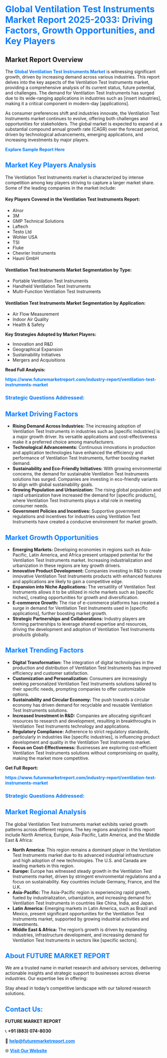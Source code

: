 <h1 style="color: #007BFF;">Global Ventilation Test Instruments Market Report 2025-2033: Driving Factors, Growth Opportunities, and Key Players</h1>

<section id="overview">
<h2>Market Report Overview</h2>
<p>The <a href="https://www.futuremarketreport.com/industry-report/ventilation-test-instruments-market" style="color: #007BFF; text-decoration: none;"><strong>Global Ventilation Test Instruments Market</strong></a> is witnessing significant growth, driven by increasing demand across various industries. This report delves into the key aspects of the Ventilation Test Instruments market, providing a comprehensive analysis of its current status, future potential, and challenges. The demand for Ventilation Test Instruments has surged due to its wide-ranging applications in industries such as [insert industries], making it a critical component in modern-day [applications].</p>
<p>As consumer preferences shift and industries innovate, the Ventilation Test Instruments market continues to evolve, offering both challenges and opportunities for stakeholders. The global market is expected to expand at a substantial compound annual growth rate (CAGR) over the forecast period, driven by technological advancements, emerging applications, and increasing investments by major players.</p>
</section>

<section id="overview">
<p><a href="https://www.futuremarketreport.com/request-sample/reportId=59788" style="color: #007BFF; text-decoration: none;"><strong>Explore Sample Report Here</strong></a></p>
</section>

<section id="key-players">
<h2 style="color: #007BFF;">Market Key Players Analysis</h2>
<p>The Ventilation Test Instruments market is characterized by intense competition among key players striving to capture a larger market share. Some of the leading companies in the market include:</p>
<h4>Key Players Covered in the Ventilation Test Instruments Report:</h4>
<ul><li>Alnor</li><li>3M</li><li>GMP Technical Solutions</li><li>Laftech</li><li>Testo Ltd</li><li>Wohler USA</li><li>TSI</li><li>Fluke</li><li>Chevrier Instruments</li><li>Hauni GmbH</li></ul>
<h4>Ventilation Test Instruments Market Segmentation by Type:</h4>
<ul><li>Portable Ventilation Test Instruments</li><li>Handheld Ventilation Test Instruments</li><li>Multi-Function Ventilation Test Instruments</li></ul>

<h4>Ventilation Test Instruments Market Segmentation by Application:</h4>
<ul><li>Air Flow Measurement</li><li>Indoor Air Quality</li><li>Health &amp; Safety</li></ul>
<p><strong>Key Strategies Adopted by Market Players:</strong></p>
<ul>
<li>Innovation and R&D</li>
<li>Geographical Expansion</li>
<li>Sustainability Initiatives</li>
<li>Mergers and Acquisitions</li>
</ul>
</section>

<section>
<p><strong>Read Full Analysis: </strong></p><a href="https://www.futuremarketreport.com/industry-report/ventilation-test-instruments-market" style="color: #007BFF; text-decoration: none;"><strong>https://www.futuremarketreport.com/industry-report/ventilation-test-instruments-market</strong></a>
<h3 style="color: #007BFF;">Strategic Questions Addressed:</h3>
</section>

<section id="driving-factors">
<h2 style="color: #007BFF;">Market Driving Factors</h2>
<ul>
<li><strong>Rising Demand Across Industries:</strong> The increasing adoption of Ventilation Test Instruments in industries such as [specific industries] is a major growth driver. Its versatile applications and cost-effectiveness make it a preferred choice among manufacturers.</li>
<li><strong>Technological Advancements:</strong> Continuous innovations in production and application technologies have enhanced the efficiency and performance of Ventilation Test Instruments, further boosting market demand.</li>
<li><strong>Sustainability and Eco-Friendly Initiatives:</strong> With growing environmental concerns, the demand for sustainable Ventilation Test Instruments solutions has surged. Companies are investing in eco-friendly variants to align with global sustainability goals.</li>
<li><strong>Growing Population and Urbanization:</strong> The rising global population and rapid urbanization have increased the demand for [specific products], where Ventilation Test Instruments plays a vital role in meeting consumer needs.</li>
<li><strong>Government Policies and Incentives:</strong> Supportive government regulations and incentives for industries using Ventilation Test Instruments have created a conducive environment for market growth.</li>
</ul>
</section>

<section id="growth-opportunities">
<h2 style="color: #007BFF;">Market Growth Opportunities</h2>
<ul>
<li><strong>Emerging Markets:</strong> Developing economies in regions such as Asia-Pacific, Latin America, and Africa present untapped potential for the Ventilation Test Instruments market. Increasing industrialization and urbanization in these regions are key growth drivers.</li>
<li><strong>Innovative Product Development:</strong> Companies investing in R&D to create innovative Ventilation Test Instruments products with enhanced features and applications are likely to gain a competitive edge.</li>
<li><strong>Expansion into Niche Applications:</strong> The versatility of Ventilation Test Instruments allows it to be utilized in niche markets such as [specific niches], creating opportunities for growth and diversification.</li>
<li><strong>E-commerce Growth:</strong> The rise of e-commerce platforms has created a surge in demand for Ventilation Test Instruments used in [specific applications], further boosting market growth.</li>
<li><strong>Strategic Partnerships and Collaborations:</strong> Industry players are forming partnerships to leverage shared expertise and resources, driving the development and adoption of Ventilation Test Instruments products globally.</li>
</ul>
</section>

<section id="trending-factors">
<h2 style="color: #007BFF;">Market Trending Factors</h2>
<ul>
<li><strong>Digital Transformation:</strong> The integration of digital technologies in the production and distribution of Ventilation Test Instruments has improved efficiency and customer satisfaction.</li>
<li><strong>Customization and Personalization:</strong> Consumers are increasingly seeking personalized Ventilation Test Instruments solutions tailored to their specific needs, prompting companies to offer customizable options.</li>
<li><strong>Sustainability and Circular Economy:</strong> The push towards a circular economy has driven demand for recyclable and reusable Ventilation Test Instruments solutions.</li>
<li><strong>Increased Investment in R&D:</strong> Companies are allocating significant resources to research and development, resulting in breakthroughs in Ventilation Test Instruments technology and applications.</li>
<li><strong>Regulatory Compliance:</strong> Adherence to strict regulatory standards, particularly in industries like [specific industries], is influencing product development and quality in the Ventilation Test Instruments market.</li>
<li><strong>Focus on Cost-Effectiveness:</strong> Businesses are exploring cost-efficient Ventilation Test Instruments solutions without compromising on quality, making the market more competitive.</li>
</ul>
</section>

<section>
<p><strong>Get Full Report: </strong></p><a href="https://www.futuremarketreport.com/industry-report/ventilation-test-instruments-market" style="color: #007BFF; text-decoration: none;"><strong>https://www.futuremarketreport.com/industry-report/ventilation-test-instruments-market</strong></a>
<h3 style="color: #007BFF;">Strategic Questions Addressed:</h3>
</section>


<section id="regional-analysis">
<h2 style="color: #007BFF;">Market Regional Analysis</h2>
<p>The global Ventilation Test Instruments market exhibits varied growth patterns across different regions. The key regions analyzed in this report include North America, Europe, Asia-Pacific, Latin America, and the Middle East & Africa:</p>
<ul>
<li><strong>North America:</strong> This region remains a dominant player in the Ventilation Test Instruments market due to its advanced industrial infrastructure and high adoption of new technologies. The U.S. and Canada are leading markets in this region.</li>
<li><strong>Europe:</strong> Europe has witnessed steady growth in the Ventilation Test Instruments market, driven by stringent environmental regulations and a focus on sustainability. Key countries include Germany, France, and the U.K.</li>
<li><strong>Asia-Pacific:</strong> The Asia-Pacific region is experiencing rapid growth, fueled by industrialization, urbanization, and increasing demand for Ventilation Test Instruments in countries like China, India, and Japan.</li>
<li><strong>Latin America:</strong> Emerging markets in Latin America, such as Brazil and Mexico, present significant opportunities for the Ventilation Test Instruments market, supported by growing industrial activities and investments.</li>
<li><strong>Middle East & Africa:</strong> The region’s growth is driven by expanding industries, infrastructure development, and increasing demand for Ventilation Test Instruments in sectors like [specific sectors].</li>
</ul>
</section>

<footer>
<h2 style="color: #007BFF;">About FUTURE MARKET REPORT</h2>
<p>We are a trusted name in market research and advisory services, delivering actionable insights and strategic support to businesses across diverse industries. Our expertise lies in offering:</p>

<p>Stay ahead in today’s competitive landscape with our tailored research solutions.</p>

<h2 style="color: #007BFF;">Contact Us:</h2>
<p><strong>FUTURE MARKET REPORT</strong></p>
<p>📞 <strong>+91 (883) 074-8030</strong></p>
<p>📧 <strong><a href="mailto:help@futuremarketreport.com" style="color: #007BFF;">help@futuremarketreport.com</a></strong></p>
<p>🌐 <strong><a href="https://www.futuremarketreport.com/" style="color: #007BFF;">Visit Our Website</a></strong></p>
</footer>